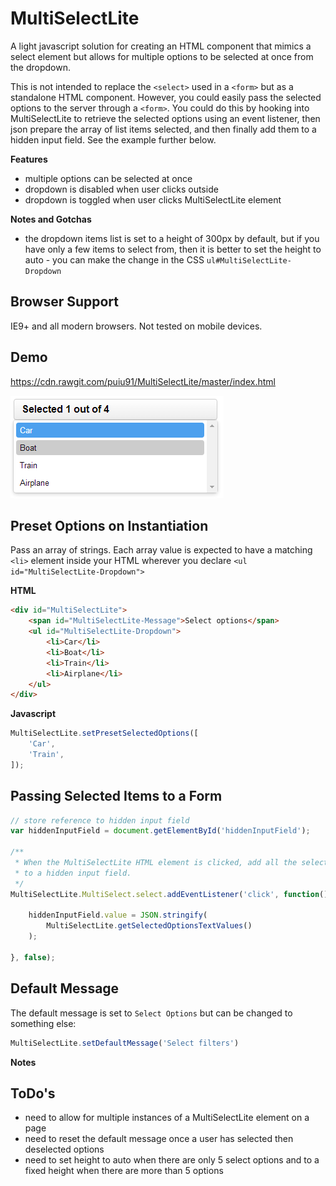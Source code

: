 # MultiSelectLite
A light javascript solution for creating an HTML component that mimics a select element but allows for multiple options to be selected at once from the dropdown.

This is not intended to replace the ```<select>``` used in a ```<form>``` but as a standalone HTML component. However, you could easily pass the selected options to the server 
through a ```<form>```. You could do this by hooking into MultiSelectLite to retrieve the selected options using an event listener, then json prepare the array of list items selected, 
and then finally add them to a hidden input field. See the example further below.

**Features**
* multiple options can be selected at once
* dropdown is disabled when user clicks outside
* dropdown is toggled when user clicks MultiSelectLite element 

**Notes and Gotchas**
* the dropdown items list is set to a height of 300px by default, but if you have only a few items to select from, then it is better to set the height to auto - you can make the change in the CSS ```ul#MultiSelectLite-Dropdown ```

## Browser Support
IE9+ and all modern browsers. Not tested on mobile devices.

## Demo ##

https://cdn.rawgit.com/puiu91/MultiSelectLite/master/index.html

![Image of MultiSelectLite](https://raw.githubusercontent.com/puiu91/MultiSelectLite/master/demo.png)

## Preset Options on Instantiation

Pass an array of strings. Each array value is expected to have a matching ```<li>``` element inside your HTML wherever you declare ```<ul id="MultiSelectLite-Dropdown">```

**HTML**
```html
<div id="MultiSelectLite">
    <span id="MultiSelectLite-Message">Select options</span>
    <ul id="MultiSelectLite-Dropdown">
        <li>Car</li>
        <li>Boat</li>
        <li>Train</li>
        <li>Airplane</li>
    </ul>
</div>
```

**Javascript**
```javascript
MultiSelectLite.setPresetSelectedOptions([
    'Car',
    'Train',
]);
```

## Passing Selected Items to a Form  ##

```javascript
// store reference to hidden input field
var hiddenInputField = document.getElementById('hiddenInputField');

/**
 * When the MultiSelectLite HTML element is clicked, add all the selected options
 * to a hidden input field.
 */
MultiSelectLite.MultiSelect.select.addEventListener('click', function() {

    hiddenInputField.value = JSON.stringify( 
        MultiSelectLite.getSelectedOptionsTextValues() 
    );
    
}, false);
```    

## Default Message

The default message is set to ```Select Options``` but can be changed to something else:


```javascript
MultiSelectLite.setDefaultMessage('Select filters')
```

**Notes**


## ToDo's
* need to allow for multiple instances of a MultiSelectLite element on a page
* need to reset the default message once a user has selected then deselected options
* need to set height to auto when there are only 5 select options and to a fixed height when there are more than 5 options